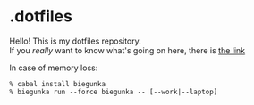 # .dotfiles

Hello! This is my dotfiles repository.  
If you *really* want to know what's going on here, there is [the link][0]

In case of memory loss:

```
% cabal install biegunka
% biegunka run --force biegunka -- [--work|--laptop]
```

 [0]: http://biegunka.budueba.com/
